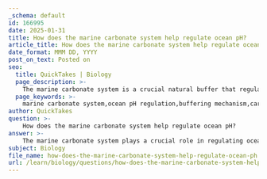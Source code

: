 ```yaml
---
_schema: default
id: 166995
date: 2025-01-31
title: How does the marine carbonate system help regulate ocean pH?
article_title: How does the marine carbonate system help regulate ocean pH?
date_format: MMM DD, YYYY
post_on_text: Posted on
seo:
  title: QuickTakes | Biology
  page_description: >-
    The marine carbonate system is a crucial natural buffer that regulates ocean pH through a dynamic equilibrium of carbon dioxide, carbonic acid, bicarbonate, and carbonate ions. It plays a vital role in maintaining the health of marine ecosystems, particularly for organisms that rely on calcium carbonate.
  page_keywords: >-
    marine carbonate system,ocean pH regulation,buffering mechanism,carbon dioxide,dissolution of CO₂,carbonic acid,bicarbonate ions,carbonate ions,ocean acidification,marine ecosystems
author: QuickTakes
question: >-
    How does the marine carbonate system help regulate ocean pH?
answer: >-
    The marine carbonate system plays a crucial role in regulating ocean pH through a natural buffering mechanism. This system consists of a dynamic equilibrium involving dissolved carbon dioxide (CO₂), carbonic acid (H₂CO₃), bicarbonate ions (HCO₃⁻), and carbonate ions (CO₃²⁻). Here’s how it works:\n\n1. **Dissolution of CO₂**: When atmospheric CO₂ is absorbed by ocean water, it reacts with water to form carbonic acid:\n   $$\n   CO_2 + H_2O \rightleftharpoons H_2CO_3\n   $$\n\n2. **Dissociation of Carbonic Acid**: Carbonic acid can dissociate into bicarbonate and hydrogen ions:\n   $$\n   H_2CO_3 \rightleftharpoons HCO_3^- + H^+\n   $$\n   This reaction increases the concentration of hydrogen ions (H⁺), which can lower the pH of the water.\n\n3. **Bicarbonate and Carbonate Equilibrium**: Bicarbonate can further dissociate into carbonate ions and more hydrogen ions:\n   $$\n   HCO_3^- \rightleftharpoons CO_3^{2-} + H^+\n   $$\n   The presence of bicarbonate and carbonate ions helps to buffer changes in pH by either absorbing excess hydrogen ions or releasing them when needed.\n\n4. **Buffering Capacity**: The marine carbonate system effectively mitigates changes in pH by shifting the equilibrium between these species. For instance, if the ocean becomes more acidic (lower pH), bicarbonate can react with excess hydrogen ions to form carbonic acid, thus reducing the impact of the pH change.\n\n5. **Impact on Marine Life**: This buffering system is vital for marine organisms, particularly those that rely on calcium carbonate (CaCO₃) for their shells and skeletons, such as corals and certain shellfish. A stable pH is essential for these organisms to maintain their structural integrity.\n\n6. **Ocean Acidification**: However, with rising levels of atmospheric CO₂ due to human activities, the ocean absorbs more CO₂, leading to increased formation of carbonic acid and a subsequent decrease in pH (ocean acidification). This process can disrupt the balance of the carbonate system, making it more challenging for marine organisms to form calcium carbonate structures.\n\nIn summary, the marine carbonate system acts as a natural buffer that helps maintain the pH of ocean waters, which is essential for the health of marine ecosystems. However, ongoing ocean acidification poses significant challenges to this system and the organisms that depend on it.
subject: Biology
file_name: how-does-the-marine-carbonate-system-help-regulate-ocean-ph.md
url: /learn/biology/questions/how-does-the-marine-carbonate-system-help-regulate-ocean-ph
---
```


&nbsp;
